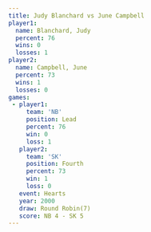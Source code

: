 ```yaml
---
title: Judy Blanchard vs June Campbell
player1:               
  name: Blanchard, Judy
  percent: 76          
  wins: 0              
  losses: 1            
player2:               
  name: Campbell, June 
  percent: 73          
  wins: 1              
  losses: 0            
games:
 - player1:        
     team: 'NB'    
     position: Lead
     percent: 76   
     win: 0        
     loss: 1       
   player2:          
     team: 'SK'      
     position: Fourth
     percent: 73     
     win: 1          
     loss: 0         
   event: Hearts       
   year: 2000          
   draw: Round Robin(7)
   score: NB 4 - SK 5  
---
```

